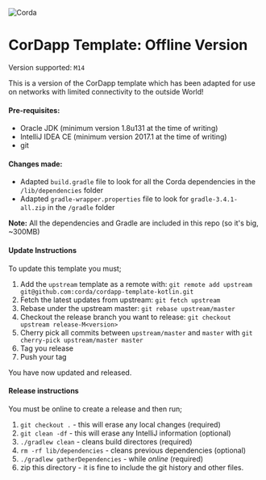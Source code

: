 ![Corda](https://www.corda.net/wp-content/uploads/2016/11/fg005_corda_b.png)

# CorDapp Template: Offline Version

Version supported: `M14`

This is a version of the CorDapp template which has been adapted for use on networks with limited
connectivity to the outside World!

#### Pre-requisites:

* Oracle JDK (minimum version 1.8u131 at the time of writing)
* IntelliJ IDEA CE (minimum version 2017.1 at the time of writing)
* git

#### Changes made:

* Adapted `build.gradle` file to look for all the Corda dependencies in the `/lib/dependencies` folder
* Adapted `gradle-wrapper.properties` file to look for `gradle-3.4.1-all.zip` in the `/gradle` folder

**Note:** All the dependencies and Gradle are included in this repo (so it's big, ~300MB)

#### Update Instructions

To update this template you must;

1. Add the `upstream` template as a remote with: `git remote add upstream git@github.com:corda/cordapp-template-kotlin.git`
2. Fetch the latest updates from upstream: `git fetch upstream`
3. Rebase under the upstream master: `git rebase upstream/master`
4. Checkout the release branch you want to release: `git checkout upstream release-M<version>`
5. Cherry pick all commits between `upstream/master` and `master` with `git cherry-pick upstream/master master`
6. Tag you release
7. Push your tag

You have now updated and released.

#### Release instructions

You must be online to create a release and then run;
 
 1. `git checkout .`  - this will erase any local changes (required)
 2. `git clean -df` - this will erase any IntelliJ information (optional)
 2. `./gradlew clean` - cleans build directores (required)
 1. `rm -rf lib/dependencies` - cleans previous dependencies (optional)
 2. `./gradlew gatherDependencies` - while _online_ (required) 
 3. zip this directory - it is fine to include the git history and other files.
 